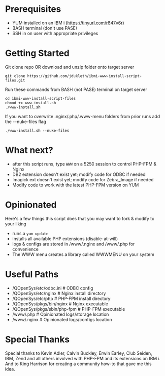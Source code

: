 # Prerequisites

 * YUM installed on an IBM i (https://tinyurl.com/r847v6r)
 * BASH terminal (don't use PASE)
 * SSH in on user with appropriate privileges

# Getting Started

Git clone repo OR download and unzip folder onto target server

```git clone https://github.com/jdukleth/ibmi-www-install-script-files.git```

Run these commands from BASH (not PASE) terminal on target server

```
cd ibmi-www-install-script-files
chmod +x www-install.sh
./www-install.sh
```

If you want to overwrite .nginx/.php/.www-menu folders from prior runs add the --nuke-files flag

```./www-install.sh --nuke-files```

# What next?

* after this script runs, type `WWW` on a 5250 session to control PHP-FPM & Nginx
* DB2 extension doesn't exist yet; modify code for ODBC if needed
* Imagick ext doesn't exist yet; modify code for Zebra_Image if needed
* Modify code to work with the latest PHP-FPM version on YUM

# Opinionated

Here's a few things this script does that you may want to fork & modify to your liking

* runs a `yum update`
* installs all available PHP extensions (disable-at-will)
* logs & configs are stored in /www/.nginx and /www/.php for convenience
* The WWW menu creates a library called WWWMENU on your system

# Useful Paths

* /QOpenSys/etc/odbc.ini          # ODBC config
* /QOpenSys/etc/nginx             # Nginx install directory
* /QOpenSys/etc/php               # PHP-FPM install directory
* /QOpenSys/pkgs/bin/nginx        # Nginx executable
* /QOpenSys/pkgs/sbin/php-fpm     # PHP-FPM executable
* /www/.php                       # Opinionated logs/storage location
* /www/.nginx                     # Opinionated logs/configs location

# Special Thanks

Special thanks to Kevin Adler, Calvin Buckley, Erwin Earley, Club Seiden, IBM, Zend and
all others involved with PHP-FPM and its extensions on IBM i. And to King Harrison for
creating a community how-to that gave me this idea.

